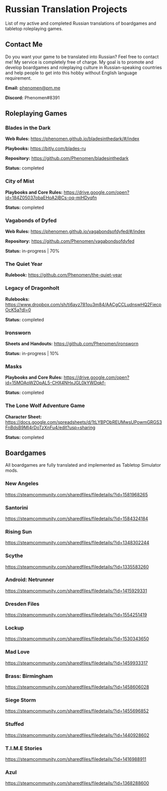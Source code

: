 # Russian Translation Projects
List of my active and completed Russian translations of boardgames and tabletop roleplaying games.

## Contact Me
Do you want your game to be translated into Russian? Feel free to contact me! My service is completely free of charge. My goal is to promote and develop boardgames and roleplaying culture in Russian-speaking countries and help people to get into this hobby without English language requirement.

**Email:** phenomen@pm.me

**Discord:** Phenomen#8391

## Roleplaying Games

### Blades in the Dark 
**Web Rules:** https://phenomen.github.io/bladesinthedark/#/index

**Playbooks:** https://bitly.com/blades-ru

**Repository:** https://github.com/Phenomen/bladesinthedark

**Status:** completed

### City of Mist
**Playbooks and Core Rules:** https://drive.google.com/open?id=184Z05037obaEHoA2jBCs-oq-miHDyqfn

**Status:** completed

### Vagabonds of Dyfed
**Web Rules:** https://phenomen.github.io/vagabondsofdyfed/#/index

**Repository:** https://github.com/Phenomen/vagabondsofdyfed

**Status:** in-progress | 70%

### The Quiet Year

**Rulebook:** https://github.com/Phenomen/the-quiet-year

### Legacy of Dragonholt
**Rulebooks:** https://www.dropbox.com/sh/ti6ayz781ou3m84/AACgCCLudnswHQ2FiecpOcK5a?dl=0

**Status:** completed

### Ironsworn
**Sheets and Handouts:** https://github.com/Phenomen/ironsworn

**Status:** in-progress | 10%

### Masks 
**Playbooks and Core Rules:** https://drive.google.com/open?id=15MOAoWZOpAL5-CHX4NHxJGL0kYWDqkf-

**Status:** completed

### The Lone Wolf Adventure Game
**Character Sheet:** https://docs.google.com/spreadsheets/d/1tLYBPObREUMwsUPowmGRGS3FnBdsB9MI4rDoTzXnFu4/edit?usp=sharing

**Status:** completed

## Boardgames

All boardgames are fully translated and implemented as Tabletop Simulator mods.

### **New Angeles** 
https://steamcommunity.com/sharedfiles/filedetails/?id=1581968265

### **Santorini** 
https://steamcommunity.com/sharedfiles/filedetails/?id=1584324184

### **Rising Sun**
https://steamcommunity.com/sharedfiles/filedetails/?id=1348302244

### **Scythe**
https://steamcommunity.com/sharedfiles/filedetails/?id=1335583260

### **Android: Netrunner**
https://steamcommunity.com/sharedfiles/filedetails/?id=1415929331

### **Dresden Files** 
https://steamcommunity.com/sharedfiles/filedetails/?id=1554251419

### **Lockup** 
https://steamcommunity.com/sharedfiles/filedetails/?id=1530343650

### **Mad Love** 
https://steamcommunity.com/sharedfiles/filedetails/?id=1459933317

### **Brass: Birmingham** 
https://steamcommunity.com/sharedfiles/filedetails/?id=1458606028

### **Siege Storm**
https://steamcommunity.com/sharedfiles/filedetails/?id=1455696852

### **Stuffed**
https://steamcommunity.com/sharedfiles/filedetails/?id=1440928602

### **T.I.M.E Stories**
https://steamcommunity.com/sharedfiles/filedetails/?id=1416988911

### **Azul**
https://steamcommunity.com/sharedfiles/filedetails/?id=1368288600
